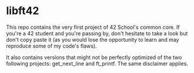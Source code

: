 # libft42

This repo contains the very first project of 42 School's common core. If you're a 42 student and you're passing by, don't hesitate to take a look but don't copy paste it (as you would lose the opportunity to learn and may reproduce some of my code's flaws).

It also contains versions that might not be perfectly optimized of the two following projects: get_next_line and ft_printf. The same disclaimer applies.
